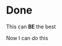<!DOCTYPE html>
<html lang="en">
    <head>
    <meta charset="UTF-8">
    <title>
    My First Webpage
    </title>
  </head>
<h1>
Done
</h1>
  <body>
    <p>This can <strong>BE</strong> the best
</p>
    <p>Now I can <em> do </em>this 
    </p>
  </body>
</html>